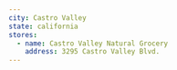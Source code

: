 ```yaml
---
city: Castro Valley
state: california
stores:
  - name: Castro Valley Natural Grocery
    address: 3295 Castro Valley Blvd.
---
```

